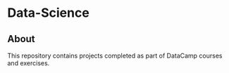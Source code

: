 # Data-Science
## About
This repository contains projects completed as part of DataCamp courses and exercises.
